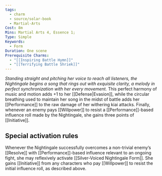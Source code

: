```yaml
---
tags:
  - charm
  - source/solar-book
  - Martial-Arts
Cost: 8m
Mins: Martial Arts 4, Essence 1;
Type: Simple
Keywords:
  - Form
Duration: One scene
Prerequisite Charms:
  - "[[Inspiring Battle Hymn]]"
  - "[[Terrifying Battle Shriek]]"
---
```

*Standing straight and pitching her voice to reach all listeners, the Nightingale begins a song that rings out with exquisite clarity, a melody in perfect synchronization with her every movement.*
This perfect harmony of music and motion adds +1 to her [[Defense|Evasion]], while the circular breathing used to maintain her song in the midst of battle adds her [[Performance]] to the raw damage of her withering kiai attacks. Finally, whenever an enemy pays [[Willpower]] to resist a [[Performance]]-based influence roll made by the Nightingale, she gains three points of [[Initiative]]. 
## Special activation rules
Whenever the Nightingale successfully overcomes a non-trivial enemy’s [[Resolve]] with [[Performance]]-based influence relevant to an ongoing fight, she may reflexively activate [[Silver-Voiced Nightingale Form]]. She gains [[Initiative]] from any characters who pay [[Willpower]] to resist the initial influence roll, as described above.